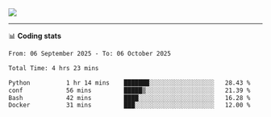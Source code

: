 <picture>
  <source
  srcset="https://github-readme-stats.vercel.app/api?username=sant0s12&show_icons=true&theme=dark"
  media="(prefers-color-scheme: dark)"
  />
  <source
  srcset="https://github-readme-stats.vercel.app/api?username=sant0s12&show_icons=true"
  media="(prefers-color-scheme: light)"
  />
  <img src="https://github-readme-stats.vercel.app/api?username=sant0s12&show_icons=true" />
</picture>

---

📊 **Coding stats**

<!--START_SECTION:waka-->

```txt
From: 06 September 2025 - To: 06 October 2025

Total Time: 4 hrs 23 mins

Python          1 hr 14 mins    ███████░░░░░░░░░░░░░░░░░░   28.43 %
conf            56 mins         █████▒░░░░░░░░░░░░░░░░░░░   21.39 %
Bash            42 mins         ████░░░░░░░░░░░░░░░░░░░░░   16.28 %
Docker          31 mins         ███░░░░░░░░░░░░░░░░░░░░░░   12.00 %
```

<!--END_SECTION:waka-->
